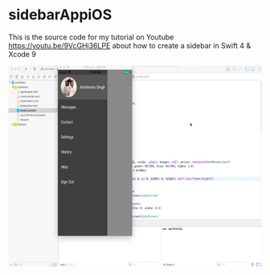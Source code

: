 # sidebarAppiOS
This is the source code for my tutorial on Youtube https://youtu.be/9VcGHj36LPE about how to create a sidebar in Swift 4 &amp; Xcode 9

<p align="center">
<img height="400" src="https://github.com/Akhilendra/sidebarAppiOS/blob/master/Screen%20Shot%202017-10-13%20at%201.34.02%20PM.png" />
</p>
